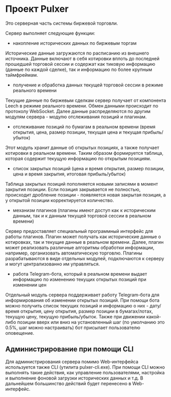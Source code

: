 # Проект Pulxer

Это серверная часть системы биржевой торговли.

Сервер выполняет следующие функции:

- накопление исторических данных по биржевым торгам

Исторические данные загружаются по расписанию из внешнего источника. Данные включают в себя котировки вплоть до последней прошедшей торговой сессии и содержат как тиковую информацию (данные по каждой сделке), так и информацию по более крупным таймфреймам.

- получение и обработка данных текущей торговой сессии в режиме реального времени

Текущие данные по биржевым сделкам сервер получает от компонента Leech в режиме реального времени. Обмен данными происходит по протоколу WebSocket.
Далее данные распределяются по другим модулям сервера - модулю отслеживания позиций и плагинам.

- отслеживание позиций по бумагам в реальном времени (время открытия, цена, размер позиции, текущая цена и текущая прибыль/убыток)

Этот модуль хранит данные об открытых позициях, а также получает котировки в реальном времени. Таким образом формируется таблица, которая содержит текущую информацию по открытым позициям.

- список закрытых позиций (цена и время открытия, размер позиции, цена и время закрытия, итоговая прибыль/убыток)

Таблица закрытых позиций пополняется новыми записями в момент закрытия позиции. Если позиция закрывается не полностью, происходит дробление позиции - появляется новая закрытая позиция, а у открытой позиции корректируется количество.

- механизм плагинов (плагины имеют доступ как к историческим данным, так и к данным текущей торговой сессии в реальном времени)

Сервер предоставляет специальный программный интерфейс для работы плагинов. Плагин может получать как исторические данные о котировках, так и текущие данные в реальном времени. Далее, плагин может реализовать различные алгоритмы обработки информации, например, организовать автоматическую торговлю. Плагины разрабатываются в виде отдельных модулей, подключаются к серверу и могут централизованно им управляться.

- работа Telegram-бота, который в реальном времени выдает информацию по изменению текущих открытых позиций при изменении цен

Отдельный модуль сервера поддерживает работу Telegram-бота для информирования об изменении открытых позиций. При помощи бота можно получить список текущих позиций и информацию о них - дату/время открытия, цену открытия, размер позиции в бумагах/лотах, текущую цену, текущую прибыль/убыток. Также при движении какой-либо позиции вверх или вниз на установленный шаг (по умолчанию это 0.5%, шаг можно настраивать) бот присылает пользователю оповещение.

## Администрирование при помощи CLI

Для администрирования сервера помимо Web-интерфейса используется также CLI (утилита pulxer-cli.exe). При помощи CLI можно выполнять такие действия, как управление пользователями, настройка и выполнение фоновой загрузки исторических данных и т.д. В дальнейшем большинство действий будет перенесено в Web-интерфейс.
